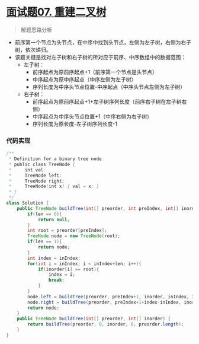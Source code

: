 # [面试题07. 重建二叉树](https://leetcode-cn.com/problems/zhong-jian-er-cha-shu-lcof/)

> 解题思路分析

- 前序第一个节点为头节点，在中序中找到头节点，左侧为左子树，右侧为右子树，依次递归。
- 该题关键是找对左子树和右子树的所对应于前序、中序数组中的数据范围：
  - 左子树：
    - 前序起点为原前序起点+1（前序第一个节点是头节点）
    - 中序起点为原中序起点（中序左侧为左子树）
    - 序列长度为中序头节点位置-中序起点（中序头节点左侧为左子树）
  - 右子树：
    - 前序起点为原前序起点+1+左子树序列长度（前序右子树在左子树右侧）
    - 中序起点为中序头节点位置+1（中序右侧为右子树）
    - 序列长度为原长度-左子树序列长度-1

### 代码实现


~~~java
/**
 * Definition for a binary tree node.
 * public class TreeNode {
 *     int val;
 *     TreeNode left;
 *     TreeNode right;
 *     TreeNode(int x) { val = x; }
 * }
 */
class Solution {
    public TreeNode buildTree(int[] preorder, int preIndex, int[] inorder, int inIndex, int len) {
        if(len == 0){
            return null;
        }
        int root = preorder[preIndex];
        TreeNode node = new TreeNode(root);
        if(len == 1){
            return node;
        }
        int index = inIndex;
        for(int i = inIndex; i < inIndex+len; i++){
            if(inorder[i] == root){
                index = i;
                break;
            }
        }
        node.left = buildTree(preorder, preIndex+1, inorder, inIndex, index-inIndex);
        node.right = buildTree(preorder, preIndex+1+index-inIndex, inorder, index+1, len-(index-inIndex)-1);
        return node;
    }
    public TreeNode buildTree(int[] preorder, int[] inorder) {
        return buildTree(preorder, 0, inorder, 0, preorder.length);
    }
}
~~~

